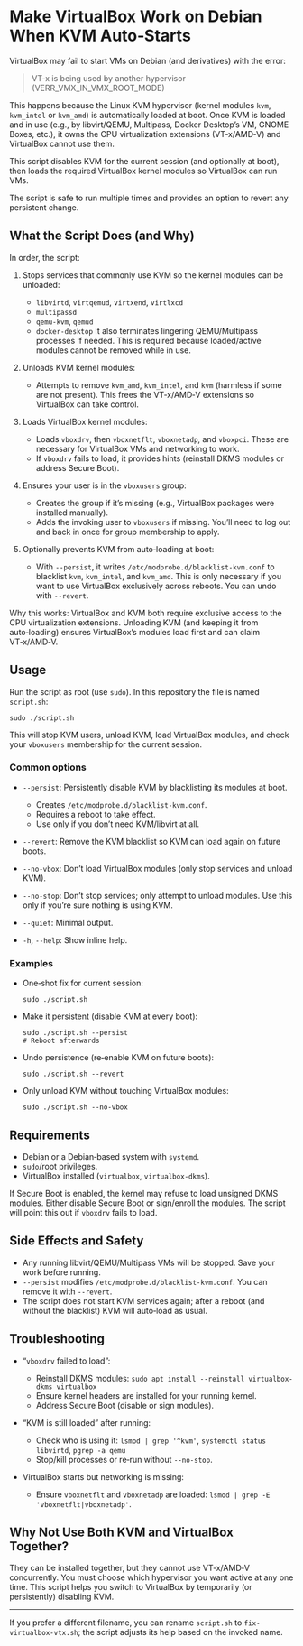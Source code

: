 # Make VirtualBox Work on Debian When KVM Auto‑Starts

VirtualBox may fail to start VMs on Debian (and derivatives) with the error:

> VT‑x is being used by another hypervisor (VERR_VMX_IN_VMX_ROOT_MODE)

This happens because the Linux KVM hypervisor (kernel modules `kvm`, `kvm_intel` or `kvm_amd`) is automatically loaded at boot. Once KVM is loaded and in use (e.g., by libvirt/QEMU, Multipass, Docker Desktop’s VM, GNOME Boxes, etc.), it owns the CPU virtualization extensions (VT‑x/AMD‑V) and VirtualBox cannot use them.

This script disables KVM for the current session (and optionally at boot), then loads the required VirtualBox kernel modules so VirtualBox can run VMs.

The script is safe to run multiple times and provides an option to revert any persistent change.

## What the Script Does (and Why)

In order, the script:

1. Stops services that commonly use KVM so the kernel modules can be unloaded:
   - `libvirtd`, `virtqemud`, `virtxend`, `virtlxcd`
   - `multipassd`
   - `qemu-kvm`, `qemud`
   - `docker-desktop`
   It also terminates lingering QEMU/Multipass processes if needed. This is required because loaded/active modules cannot be removed while in use.

2. Unloads KVM kernel modules:
   - Attempts to remove `kvm_amd`, `kvm_intel`, and `kvm` (harmless if some are not present). This frees the VT‑x/AMD‑V extensions so VirtualBox can take control.

3. Loads VirtualBox kernel modules:
   - Loads `vboxdrv`, then `vboxnetflt`, `vboxnetadp`, and `vboxpci`. These are necessary for VirtualBox VMs and networking to work.
   - If `vboxdrv` fails to load, it provides hints (reinstall DKMS modules or address Secure Boot).

4. Ensures your user is in the `vboxusers` group:
   - Creates the group if it’s missing (e.g., VirtualBox packages were installed manually).
   - Adds the invoking user to `vboxusers` if missing. You’ll need to log out and back in once for group membership to apply.

5. Optionally prevents KVM from auto‑loading at boot:
   - With `--persist`, it writes `/etc/modprobe.d/blacklist-kvm.conf` to blacklist `kvm`, `kvm_intel`, and `kvm_amd`. This is only necessary if you want to use VirtualBox exclusively across reboots. You can undo with `--revert`.

Why this works: VirtualBox and KVM both require exclusive access to the CPU virtualization extensions. Unloading KVM (and keeping it from auto‑loading) ensures VirtualBox’s modules load first and can claim VT‑x/AMD‑V.

## Usage

Run the script as root (use `sudo`). In this repository the file is named `script.sh`:

```
sudo ./script.sh
```

This will stop KVM users, unload KVM, load VirtualBox modules, and check your `vboxusers` membership for the current session.

### Common options

- `--persist`: Persistently disable KVM by blacklisting its modules at boot.
  - Creates `/etc/modprobe.d/blacklist-kvm.conf`.
  - Requires a reboot to take effect.
  - Use only if you don’t need KVM/libvirt at all.

- `--revert`: Remove the KVM blacklist so KVM can load again on future boots.

- `--no-vbox`: Don’t load VirtualBox modules (only stop services and unload KVM).

- `--no-stop`: Don’t stop services; only attempt to unload modules. Use this only if you’re sure nothing is using KVM.

- `--quiet`: Minimal output.

- `-h`, `--help`: Show inline help.

### Examples

- One‑shot fix for current session:
  ```
  sudo ./script.sh
  ```

- Make it persistent (disable KVM at every boot):
  ```
  sudo ./script.sh --persist
  # Reboot afterwards
  ```

- Undo persistence (re‑enable KVM on future boots):
  ```
  sudo ./script.sh --revert
  ```

- Only unload KVM without touching VirtualBox modules:
  ```
  sudo ./script.sh --no-vbox
  ```

## Requirements

- Debian or a Debian‑based system with `systemd`.
- `sudo`/root privileges.
- VirtualBox installed (`virtualbox`, `virtualbox-dkms`).

If Secure Boot is enabled, the kernel may refuse to load unsigned DKMS modules. Either disable Secure Boot or sign/enroll the modules. The script will point this out if `vboxdrv` fails to load.

## Side Effects and Safety

- Any running libvirt/QEMU/Multipass VMs will be stopped. Save your work before running.
- `--persist` modifies `/etc/modprobe.d/blacklist-kvm.conf`. You can remove it with `--revert`.
- The script does not start KVM services again; after a reboot (and without the blacklist) KVM will auto‑load as usual.

## Troubleshooting

- “`vboxdrv` failed to load”:
  - Reinstall DKMS modules: `sudo apt install --reinstall virtualbox-dkms virtualbox`
  - Ensure kernel headers are installed for your running kernel.
  - Address Secure Boot (disable or sign modules).

- “KVM is still loaded” after running:
  - Check who is using it: `lsmod | grep '^kvm'`, `systemctl status libvirtd`, `pgrep -a qemu`
  - Stop/kill processes or re‑run without `--no-stop`.

- VirtualBox starts but networking is missing:
  - Ensure `vboxnetflt` and `vboxnetadp` are loaded: `lsmod | grep -E 'vboxnetflt|vboxnetadp'`.

## Why Not Use Both KVM and VirtualBox Together?

They can be installed together, but they cannot use VT‑x/AMD‑V concurrently. You must choose which hypervisor you want active at any one time. This script helps you switch to VirtualBox by temporarily (or persistently) disabling KVM.

---

If you prefer a different filename, you can rename `script.sh` to `fix-virtualbox-vtx.sh`; the script adjusts its help based on the invoked name.
